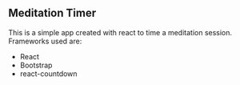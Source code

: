 ## Meditation Timer

This is a simple app created with react to time a meditation session.
Frameworks used are:

- React
- Bootstrap
- react-countdown
